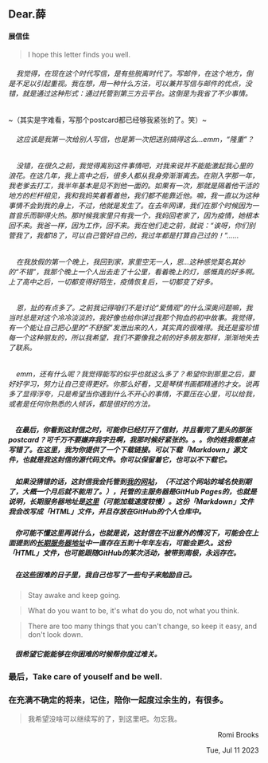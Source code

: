 
## Dear.薛




#### 展信佳




> I hope this letter finds you well.




###### &nbsp;&nbsp;&nbsp;&nbsp;我觉得，在现在这个时代写信，是有些脱离时代了。写邮件，在这个地方，倒是不足以引起重视。我在想，用一种什么方法，可以兼并写信与邮件的优点，没错，就是通过这种形式：通过托管到第三方云平台。这倒是为我省了不少事情。




~（其实是字难看，写那个postcard都已经够我紧张的了。笑）~




###### &nbsp;&nbsp;&nbsp;&nbsp;这应该是我第一次给别人写信，也是第一次把送别搞得这么...emm，“隆重”？




###### &nbsp;&nbsp;&nbsp;&nbsp;没错，在很久之前，我觉得离别这件事情吧，对我来说并不能能激起我心里的浪花。在这几年，我上高中之后，很多人都从我身旁渐渐离去。在刚入学那一年，我老爹去打工，我半年基本是见不到他一面的。如果有一次，那就是隔着他干活的地方的栏杆相见，我和我妈笑着看着他，我们都不能靠近他。嘛，我一直以为这种事情不会到我的身上，不过，他就是发生了。在去年网课，我们在那个时候因为一首音乐而聊得火热。那时候我家里只有我一个，我妈回老家了，因为疫情，她根本回不来。我爸一样，因为工作，回不来。我在他们走之前，就说：“诶呀，你们别管我了，我都18了，可以自己管好自己的，我过年都是打算自己过的！”......




###### &nbsp;&nbsp;&nbsp;&nbsp;在我放假的第一个晚上，我回到家，家里空无一人，恩...这种感觉莫名其妙的“不错”，我那个晚上一个人出去走了十公里，看着晚上的灯，感慨真的好多啊。上了高中之后，一切都变得好陌生，疫情恢复后，一切都变了好多。




###### &nbsp;&nbsp;&nbsp;&nbsp;恩，扯的有点多了。之前我记得咱们不是讨论“爱情观”的什么深奥问题嘛，我当时总是对这个冷冷淡淡的，我好像也给你讲过我那个狗血的初中故事。我觉得，有一个能让自己把心里的“不舒服”发泄出来的人，其实真的很难得。我还是蛮珍惜每一个这种朋友的，所以我希望，我们不要像我之前的好多朋友那样，渐渐地失去了联系。




###### &nbsp;&nbsp;&nbsp;&nbsp;emm，还有什么呢？我觉得能写的似乎也就这么多了？希望你到那里之后，要好好学习，努力让自己变得更好。你那么好看，又是琴棋书画都精通的才女。说再多了显得浮夸，只是希望当你遇到什么不开心的事情，不要压在心里，可以给我，或者是任何你熟悉的人倾诉，都是很好的方法。




##### &nbsp;&nbsp;&nbsp;&nbsp;在最后，你看到这封信之时，可能你已经打开了信封，并且看完了里头的那张postcard？可千万不要嫌弃我字丑啊，我那时候好紧张的。。。你的姓我都差点写错了。在这里，我为你提供了一个下载链接。可以下载「Markdown」源文件，也就是我这封信的源代码文件。你可以保留着它，也可以不下载它。




##### &nbsp;&nbsp;&nbsp;&nbsp;如果没猜错的话，这封信我会托管到[我的网站](message.romichan.me)，（不过这个网站的域名快到期了，大概一个月后就不能用了。），托管的主服务器是GitHub Pages的，也就是说明，长期服务器地址是[这里]()（可能加载速度较慢）。这份「Markdown」文件我会改写成「HTML」文件，并且存放在GitHub的个人仓库中。




##### &nbsp;&nbsp;&nbsp;&nbsp;你可能不懂这里再说什么，也就是说，这封信在不出意外的情况下，可能会在上面提到的[长期服务器地址]()中一直存在五到十年年左右，可能会更久。这份「HTML」文件，也可能跟随GitHub的某次活动，被带到南极，永远存在。




##### &nbsp;&nbsp;&nbsp;&nbsp;在这些困难的日子里，我自己也写了一些句子来勉励自己。




> Stay awake and keep going.




> What do you want to be, it's what do you do, not  what you think.




> There are too many things that you can't change, so keep it easy, and don't look down.




##### &nbsp;&nbsp;&nbsp;&nbsp;很希望它能能够在你困难的时候帮你度过难关。




### 最后，Take care of youself and be well.




### 在充满不确定的将来，记住，陪你一起度过余生的，有很多。




> 我希望没啥可以继续写的了，到这里吧。勿忘我。




<p align="right">Romi Brooks</p>

<p align="right">Tue, Jul 11 2023</p>